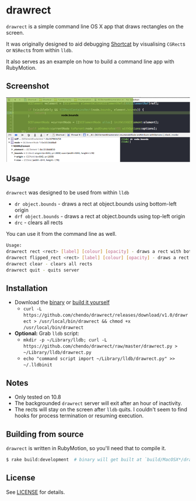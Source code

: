 # drawrect

`drawrect` is a simple command line OS X app that draws rectangles on the screen.

It was originally designed to aid debugging [Shortcat](http://shortcatapp.com/) by visualising `CGRect`s or `NSRect`s from within `lldb`.

It also serves as an example on how to build a command line app with RubyMotion.

## Screenshot

![Screenshot](https://github.com/chendo/drawrect/raw/master/screenshot.png)

## Usage

`drawrect` was designed to be used from within `lldb`

* `dr object.bounds`  - draws a rect at object.bounds using bottom-left origin
* `drf object.bounds` - draws a rect at object.bounds using top-left origin
* `drc`               - clears all rects

You can use it from the command line as well.

```bash
Usage:
drawrect rect <rect> [label] [colour] [opacity] - draws a rect with bottom left origin
drawrect flipped_rect <rect> [label] [colour] [opacity] - draws a rect with top left origin
drawrect clear - clears all rects
drawrect quit - quits server
```

## Installation

* Download the [binary](https://github.com/chendo/drawrect/releases/download/v1.0/drawrect) or [build it yourself](#building-from-source)
  * `curl -L https://github.com/chendo/drawrect/releases/download/v1.0/drawrect > /usr/local/bin/drawrect && chmod +x /usr/local/bin/drawrect`
* **Optional:** Grab `lldb` script:
  * `mkdir -p ~/Library/lldb; curl -L https://github.com/chendo/drawrect/raw/master/drawrect.py > ~/Library/lldb/drawrect.py`
  * `echo "command script import ~/Library/lldb/drawrect.py" >> ~/.lldbinit`

## Notes

* Only tested on 10.8
* The backgrounded `drawrect` server will exit after an hour of inactivity.
* The rects will stay on the screen after `lldb` quits. I couldn't seem to find hooks for process termination or resuming execution.

## Building from source

`drawrect` is written in RubyMotion, so you'll need that to compile it.

```bash
$ rake build:development  # binary will get built at `build/MacOSX*/drawrect.app/MacOS/drawrect`
```

## License

See [LICENSE](https://github.com/chendo/drawrect/blob/master/LICENSE) for details.

